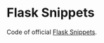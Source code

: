 Flask Snippets
==============

Code of official [Flask Snippets](http://flask.pocoo.org/snippets/ "flask-snippets").
